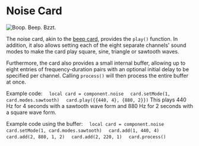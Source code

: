 # Noise Card

![Boop. Beep. Bzzt.](item:computronics:oc_parts@8)

The noise card, akin to the [beep card](beep_card.md), provides the `play()` function. In addition, it also allows setting each of the eight separate channels' sound modes to make the card play square, sine, triangle or sawtooth waves.

Furthermore, the card also provides a small internal buffer, allowing up to eight entries of frequency-duration pairs with an optional initial delay to be specified per channel. Calling `process()` will then process the entire buffer at once.

Example code:
`  local card = component.noise`
`  card.setMode(1, card.modes.sawtooth)`
`  card.play({{440, 4}, {880, 2}})`
This plays 440 Hz for 4 seconds with a sawtooth wave form and 880 Hz for 2 seconds with a square wave form.

Example code using the buffer:
`  local card = component.noise`
`  card.setMode(1, card.modes.sawtooth)`
`  card.add(1, 440, 4)`
`  card.add(2, 880, 1, 2)`
`  card.add(2, 220, 1)`
`  card.process()`
